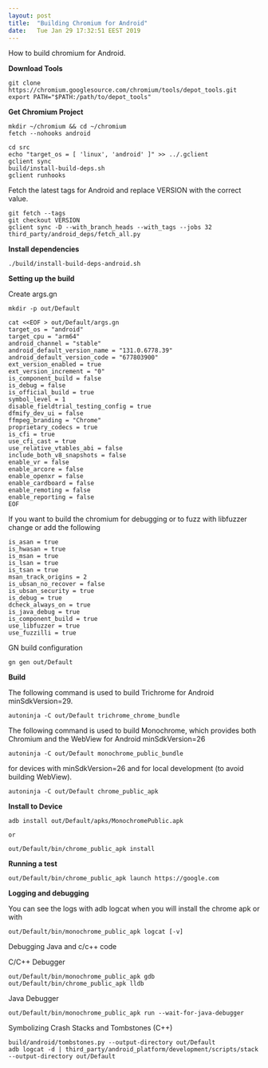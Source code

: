 ```yaml
---
layout: post
title:  "Building Chromium for Android"
date:	Tue Jan 29 17:32:51 EEST 2019
---
```


How to build chromium for Android.

**Download Tools**
	
	git clone https://chromium.googlesource.com/chromium/tools/depot_tools.git
	export PATH="$PATH:/path/to/depot_tools"

**Get Chromium Project**

	mkdir ~/chromium && cd ~/chromium
	fetch --nohooks android
 
 	cd src
	echo "target_os = [ 'linux', 'android' ]" >> ../.gclient
	gclient sync
	build/install-build-deps.sh
	gclient runhooks

 Fetch the latest tags for Android and replace VERSION with the correct value.

	git fetch --tags
	git checkout VERSION
	gclient sync -D --with_branch_heads --with_tags --jobs 32
	third_party/android_deps/fetch_all.py

**Install dependencies**

	./build/install-build-deps-android.sh

**Setting up the build**

Create args.gn

	mkdir -p out/Default
	
	cat <<EOF > out/Default/args.gn
	target_os = "android"
	target_cpu = "arm64"
	android_channel = "stable"
	android_default_version_name = "131.0.6778.39"
	android_default_version_code = "677803900"
	ext_version_enabled = true
	ext_version_increment = "0"
	is_component_build = false
	is_debug = false
	is_official_build = true
	symbol_level = 1
	disable_fieldtrial_testing_config = true
	dfmify_dev_ui = false
	ffmpeg_branding = "Chrome"
	proprietary_codecs = true
	is_cfi = true
	use_cfi_cast = true
	use_relative_vtables_abi = false
	include_both_v8_snapshots = false
	enable_vr = false
	enable_arcore = false
	enable_openxr = false
	enable_cardboard = false
	enable_remoting = false
	enable_reporting = false
	EOF
  
If you want to build the chromium for debugging or to fuzz with libfuzzer change or add the following

	is_asan = true
	is_hwasan = true
	is_msan = true
	is_lsan = true
	is_tsan = true
	msan_track_origins = 2
	is_ubsan_no_recover = false
	is_ubsan_security = true
	is_debug = true
	dcheck_always_on = true
	is_java_debug = true
	is_component_build = true
	use_libfuzzer = true
 	use_fuzzilli = true
  

GN build configuration

	gn gen out/Default

**Build**

The following command is used to build Trichrome for Android minSdkVersion=29.

	autoninja -C out/Default trichrome_chrome_bundle

The following command is used to build Monochrome, which provides both Chromium and the WebView for Android minSdkVersion=26

	autoninja -C out/Default monochrome_public_bundle

for devices with minSdkVersion=26 and for local development (to avoid building WebView).

	autoninja -C out/Default chrome_public_apk


**Install to Device**

	adb install out/Default/apks/MonochromePublic.apk
        
	or
	
 	out/Default/bin/chrome_public_apk install

**Running a test**

	out/Default/bin/chrome_public_apk launch https://google.com
	
**Logging and debugging**

You can see the logs with adb logcat when you will install the chrome apk or with

	out/Default/bin/monochrome_public_apk logcat [-v]

Debugging Java and c/c++ code

C/C++ Debugger

	out/Default/bin/monochrome_public_apk gdb
 	out/Default/bin/chrome_public_apk lldb

Java Debugger

	out/Default/bin/monochrome_public_apk run --wait-for-java-debugger
	
Symbolizing Crash Stacks and Tombstones (C++)

	build/android/tombstones.py --output-directory out/Default
	adb logcat -d | third_party/android_platform/development/scripts/stack --output-directory out/Default
	

